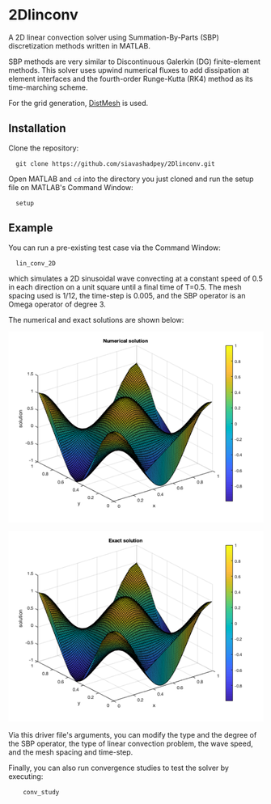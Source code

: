 # 2Dlinconv

A 2D linear convection solver using Summation-By-Parts (SBP) discretization methods written in MATLAB.

SBP methods are very similar to Discontinuous Galerkin (DG) finite-element methods. This solver uses upwind numerical fluxes to add dissipation at element interfaces and the fourth-order Runge-Kutta (RK4) method as its time-marching scheme.

For the grid generation, [DistMesh](http://persson.berkeley.edu/distmesh/) is used.

## Installation
Clone the repository:
```console
  git clone https://github.com/siavashadpey/2Dlinconv.git
```

Open MATLAB and `cd` into the directory you just cloned and run the setup file on MATLAB's Command Window:
```console
  setup
```

## Example
You can run a pre-existing test case via the Command Window:
```console
  lin_conv_2D
```
which simulates a 2D sinusoidal wave convecting at a constant speed of 0.5 in each direction on a unit square until a final time of T=0.5. The mesh spacing used is 1/12, the time-step is 0.005, and the SBP operator is an Omega operator of degree 3.

The numerical and exact solutions are shown below:

![](numerical_soln_ex.png)

![](exact_soln_ex.png)


Via this driver file's arguments, you can modify the type and the degree of the SBP operator, the type of linear convection problem, the wave speed, and the mesh spacing and time-step.

Finally, you can also run convergence studies to test the solver by executing:
```console
	conv_study
```
